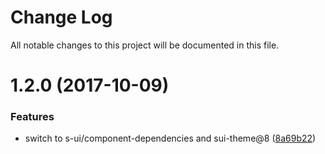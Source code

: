 # Change Log

All notable changes to this project will be documented in this file.

<a name="1.2.0"></a>
# 1.2.0 (2017-10-09)


### Features

* switch to s-ui/component-dependencies and sui-theme@8 ([8a69b22](https://github.com/SUI-Components/sui-components/commit/8a69b22))



